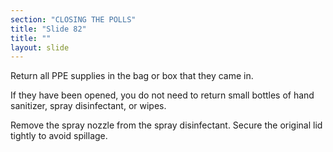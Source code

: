 ```yaml
---
section: "CLOSING THE POLLS"
title: "Slide 82"
title: ""
layout: slide
---
```


Return all PPE supplies in the bag or box that they came in.

If they have been opened, you do not need to return small bottles of hand sanitizer, spray disinfectant, or wipes.

Remove the spray nozzle from the spray disinfectant. Secure the original lid tightly to avoid spillage.




